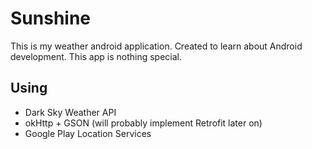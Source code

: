 # Sunshine

This is my weather android application. Created to learn about Android development. This app is nothing special.

## Using
* Dark Sky Weather API
* okHttp + GSON (will probably implement Retrofit later on)
* Google Play Location Services
